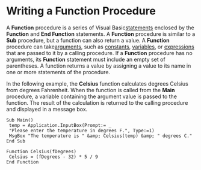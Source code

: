 
# Writing a Function Procedure

A  **Function** procedure is a series of Visual Basic[statements](b8bdf64f-5920-1ae9-16d0-b26d09524a30.md) enclosed by the **Function** and **End Function** statements. A **Function** procedure is similar to a **Sub** procedure, but a function can also return a value. A **Function** procedure can take[arguments](b8bdf64f-5920-1ae9-16d0-b26d09524a30.md), such as [constants](b8bdf64f-5920-1ae9-16d0-b26d09524a30.md), [variables](b8bdf64f-5920-1ae9-16d0-b26d09524a30.md), or [expressions](b8bdf64f-5920-1ae9-16d0-b26d09524a30.md) that are passed to it by a calling procedure. If a **Function** procedure has no arguments, its **Function** statement must include an empty set of parentheses. A function returns a value by assigning a value to its name in one or more statements of the procedure.

In the following example, the  **Celsius** function calculates degrees Celsius from degrees Fahrenheit. When the function is called from the **Main** procedure, a variable containing the argument value is passed to the function. The result of the calculation is returned to the calling procedure and displayed in a message box.



```
Sub Main() 
 temp = Application.InputBox(Prompt:= _ 
 "Please enter the temperature in degrees F.", Type:=1) 
 MsgBox "The temperature is " &amp; Celsius(temp) &amp; " degrees C." 
End Sub 
 
Function Celsius(fDegrees) 
 Celsius = (fDegrees - 32) * 5 / 9 
End Function 

```

